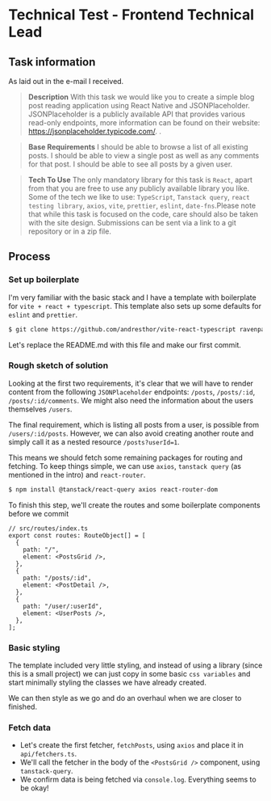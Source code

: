 # Technical Test - Frontend Technical Lead

## Task information

As laid out in the e-mail I received.

> **Description**
> With this task we would like you to create a simple blog post reading application using React Native and JSONPlaceholder. JSONPlaceholder is a publicly available API that provides various read-only endpoints, more information can be found on their website: https://jsonplaceholder.typicode.com/. .

> **Base Requirements**
> I should be able to browse a list of all existing posts.
> I should be able to view a single post as well as any comments for that post.
> I should be able to see all posts by a given user.

> **Tech To Use**
> The only mandatory library for this task is `React`, apart from that you are free to use any publicly available library you like. Some of the tech we like to use: `TypeScript`, `Tanstack query`, `react testing library`, `axios`, `vite`, `prettier`, `eslint`, `date-fns`.Please note that while this task is focused on the code, care should also be taken with the site design.
> Submissions can be sent via a link to a git repository or in a zip file.

## Process

### Set up boilerplate

I'm very familiar with the basic stack and I have a template with boilerplate for `vite + react + typescript`. This template also sets up some defaults for `eslint` and `prettier`.

```bash
$ git clone https://github.com/andresthor/vite-react-typescript ravenpack-frontend-test
```

Let's replace the README.md with this file and make our first commit.

### Rough sketch of solution

Looking at the first two requirements, it's clear that we will have to render content from the following `JSONPlaceholder` endpoints: `/posts`, `/posts/:id`, `/posts/:id/comments`. We might also need the information about the users themselves `/users`.

The final requirement, which is listing all posts from a user, is possible from `/users/:id/posts`. However, we can also avoid creating another route and simply call it as a nested resource `/posts?userId=1`.

This means we should fetch some remaining packages for routing and fetching. To keep things simple, we can use `axios`, `tanstack query` (as mentioned in the intro) and `react-router`.

```bash
$ npm install @tanstack/react-query axios react-router-dom
```

To finish this step, we'll create the routes and some boilerplate components before we commit

```react
// src/routes/index.ts
export const routes: RouteObject[] = [
  {
    path: "/",
    element: <PostsGrid />,
  },
  {
    path: "/posts/:id",
    element: <PostDetail />,
  },
  {
    path: "/user/:userId",
    element: <UserPosts />,
  },
];
```
### Basic styling

The template included very little styling, and instead of using a library (since this is a small project) we can just copy in some basic `css variables` and start minimally styling the classes we have already created.

We can then style as we go and do an overhaul when we are closer to finished.

### Fetch data

- Let's create the first fetcher, `fetchPosts`, using `axios` and place it in `api/fetchers.ts`.
- We'll call the fetcher in the body of the `<PostsGrid />` component, using `tanstack-query`.
- We confirm data is being fetched via `console.log`. Everything seems to be okay!
